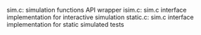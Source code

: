 sim.c: simulation functions API wrapper
isim.c: sim.c interface implementation for interactive simulation
static.c: sim.c interface implementation for static simulated tests


